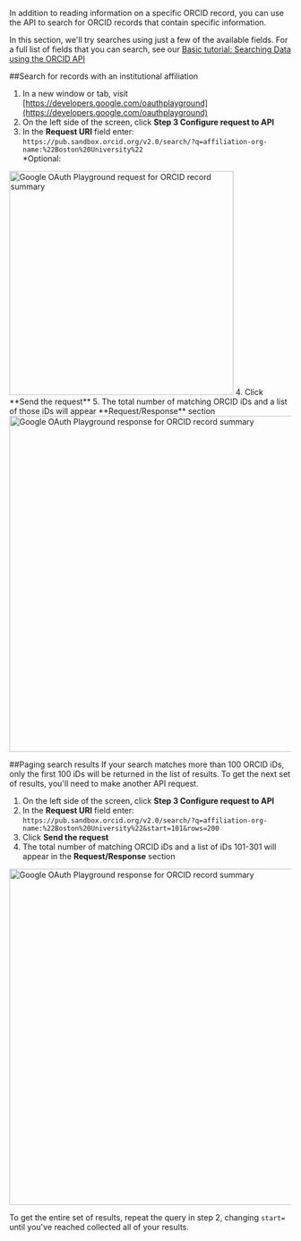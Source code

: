 In addition to reading information on a specific ORCID record, you can use the API to search for ORCID records that contain specific information.

In this section, we'll try searches using just a few of the available fields. For a full list of fields that you can search, see our [Basic tutorial: Searching Data using the ORCID API](https://members.orcid.org/api/tutorial/search-orcid-registry)

##Search for records with an institutional affiliation
1. In a new window or tab, visit [https://developers.google.com/oauthplayground](https://developers.google.com/oauthplayground)
2. On the left side of the screen, click **Step 3 Configure request to API**
3. In the **Request URI** field enter:<br>
```https://pub.sandbox.orcid.org/v2.0/search/?q=affiliation-org-name:%22Boston%20University%22```<br>
*Optional: <br>
<img src="../images/02-1_request-record.png" width="400" alt="Google OAuth Playground request for ORCID record summary" />
4. Click **Send the request**
5. The total number of matching ORCID iDs and a list of those iDs will appear **Request/Response** section<br>
<img src="../images/02-1_response-record.png" width="600" alt="Google OAuth Playground response for ORCID record summary" />

##Paging search results
If your search matches more than 100 ORCID iDs, only the first 100 iDs will be returned in the list of results. To get the next set of results, you'll need to make another API request.

1. On the left side of the screen, click **Step 3 Configure request to API**
2. In the **Request URI** field enter:<br>
```https://pub.sandbox.orcid.org/v2.0/search/?q=affiliation-org-name:%22Boston%20University%22&start=101&rows=200```<br>
3. Click **Send the request**
4. The total number of matching ORCID iDs and a list of iDs 101-301 will appear in the **Request/Response** section<br>
<img src="../images/02-1_response-record.png" width="600" alt="Google OAuth Playground response for ORCID record summary" />

To get the entire set of results, repeat the query in step 2, changing ```start=``` until you've reached collected all of your results.
